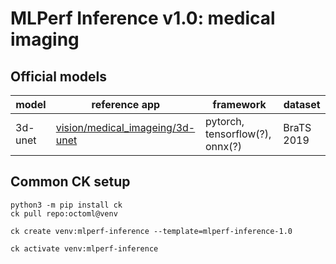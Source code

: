 ﻿# MLPerf Inference v1.0: medical imaging

## Official models

| model | reference app | framework | dataset |
| ---- | ---- | ---- | ---- |
| 3d-unet | [vision/medical_imageing/3d-unet](https://github.com/mlperf/inference/tree/r1.0/vision/medical_imaging/3d-unet) | pytorch, tensorflow(?), onnx(?) | BraTS 2019 |

## Common CK setup

```
python3 -m pip install ck
ck pull repo:octoml@venv

ck create venv:mlperf-inference --template=mlperf-inference-1.0

ck activate venv:mlperf-inference
```
